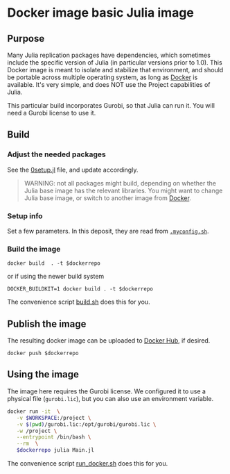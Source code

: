 # Docker image basic Julia image

## Purpose

Many Julia replication packages have dependencies, which sometimes include the specific version of Julia (in particular versions prior to 1.0).
This Docker image is meant to isolate and stabilize that environment, and should be portable across
multiple operating system, as long as [Docker](https://docker.com) is available. It's very simple, and does NOT use the Project capabilities of Julia.

This particular build incorporates Gurobi, so that Julia can run it. You will need a Gurobi license to use it.

## Build

### Adjust the needed packages

See the [0setup.jl](0setup.jl) file, and update accordingly.

> WARNING: not all packages might build, depending on whether the Julia base image has the relevant libraries. You might want to change Julia base image, or switch to another image from [Docker](https://hub.docker.com/u/julia).

### Setup info

Set a few parameters. In this deposit, they are read from [`.myconfig.sh`](.myconfig.sh).

### Build the image

```shell
docker build  . -t $dockerrepo
```

or if using the newer build system

```shell
DOCKER_BUILDKIT=1 docker build . -t $dockerrepo
```

The convenience script [build.sh](build.sh) does this for you.

## Publish the image

The resulting docker image can be uploaded to [Docker Hub](https://hub.docker.com/), if desired.

```shell
docker push $dockerrepo
```

## Using the image

The image here requires the Gurobi license. We configured it to use a physical file (`gurobi.lic`), but you can also use an environment variable.


```bash
docker run -it  \
   -v $WORKSPACE:/project \
   -v $(pwd)/gurobi.lic:/opt/gurobi/gurobi.lic \
   -w /project \
   --entrypoint /bin/bash \
   --rm  \
   $dockerrepo julia Main.jl
```

The convenience script [run_docker.sh](run_docker.sh) does this for you.